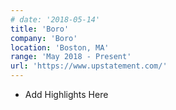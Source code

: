 ```yaml
---
# date: '2018-05-14'
title: 'Boro'
company: 'Boro'
location: 'Boston, MA'
range: 'May 2018 - Present'
url: 'https://www.upstatement.com/'
---
```


- Add Highlights Here
<!-- - Work alongside creative directors to lead the research, development, and architecture of technical solutions to fulfill business requirements
- Collaborate with designers, project managers, and other engineers to transform creative concepts into production realities for clients and stakeholders
- Provide leadership within engineering department through close collaboration, knowledge shares, and mentorship -->

